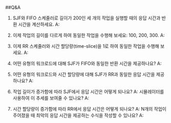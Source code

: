 ##Q&A
1. SJF와 FIFO 스케줄러로 길이가 200인 세 개의 작업을 실행할 때의 응답 시간과 반환 시간을 계산하세요.
A:

2. 이제 작업의 길이를 다르게 하여 동일한 작업을 수행해 보세요: 100, 200, 300.
A:

3. 이제 RR 스케줄러와 시간 할당량(time-slice)을 1로 하여 동일한 작업을 수행해 보세요.
A:

4. 어떤 유형의 워크로드에 대해 SJF가 FIFO와 동일한 반환 시간을 제공하나요?
A:

5. 어떤 유형의 워크로드와 시간 할당량에 대해 SJF가 RR과 동일한 응답 시간을 제공하나요?
A:

6. 작업 길이가 증가함에 따라 SJF에서 응답 시간은 어떻게 되나요? 
A:
시뮬레이터를 사용하여 이 추세를 보여줄 수 있나요?
A:

7. 시간 할당량이 증가함에 따라 RR에서 응답 시간은 어떻게 되나요? 
A:
N개의 작업이 주어졌을 때 최악의 응답 시간을 제공하는 수식을 작성할 수 있나요?
A:
